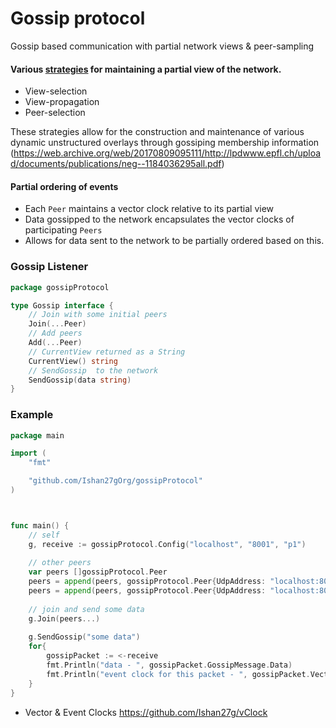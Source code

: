 
# Gossip protocol

Gossip based communication with partial network views & peer-sampling 

#### Various [strategies](https://web.archive.org/web/20170809095111/http://lpdwww.epfl.ch/upload/documents/publications/neg--1184036295all.pdf) for maintaining a partial view of the network.
 - View-selection
 - View-propagation
 - Peer-selection 
 
 These strategies allow for the construction and maintenance of various dynamic unstructured overlays through gossiping membership information
   (https://web.archive.org/web/20170809095111/http://lpdwww.epfl.ch/upload/documents/publications/neg--1184036295all.pdf)

#### Partial ordering of events
  - Each `Peer` maintains a vector clock relative to its partial view
  - Data gossipped to the network encapsulates the vector clocks of participating `Peers` 
  - Allows for data sent to the network to be partially ordered based on this.

### Gossip Listener
```go
package gossipProtocol

type Gossip interface {
	// Join with some initial peers
	Join(...Peer)
	// Add peers
	Add(...Peer)
	// CurrentView returned as a String
	CurrentView() string
	// SendGossip  to the network
	SendGossip(data string)
}

```

### Example

```go
package main

import (
	"fmt"

	"github.com/Ishan27gOrg/gossipProtocol"
)



func main() {
	// self
	g, receive := gossipProtocol.Config("localhost", "8001", "p1")
	
	// other peers
	var peers []gossipProtocol.Peer
	peers = append(peers, gossipProtocol.Peer{UdpAddress: "localhost:8002", ProcessIdentifier: "p2"})
	peers = append(peers, gossipProtocol.Peer{UdpAddress: "localhost:8003", ProcessIdentifier: "p3"})
	
	// join and send some data
	g.Join(peers...)
	
	g.SendGossip("some data")
	for{
		gossipPacket := <-receive
		fmt.Println("data - ", gossipPacket.GossipMessage.Data)
		fmt.Println("event clock for this packet - ", gossipPacket.VectorClock)
	}
}
```

- Vector & Event Clocks https://github.com/Ishan27g/vClock
